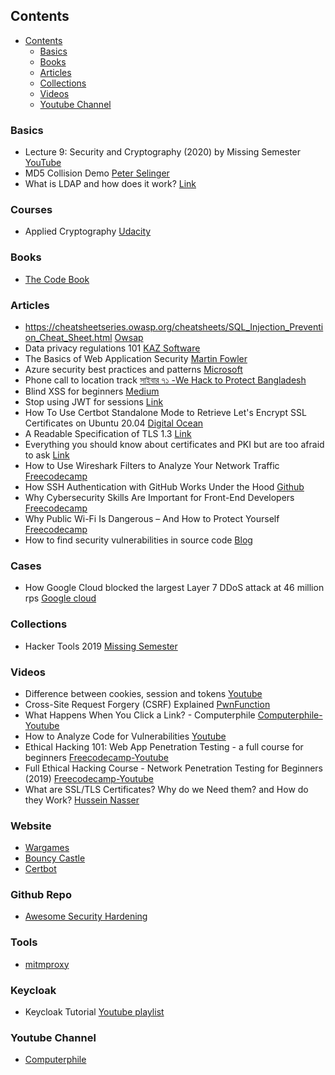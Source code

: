 ## Contents

- [Contents](#contents)
  - [Basics](#basics)
  - [Books](#books)
  - [Articles](#articles)
  - [Collections](#collections)
  - [Videos](#videos)
  - [Youtube Channel](#youtube-channel)

### Basics
* Lecture 9: Security and Cryptography (2020) by Missing Semester [YouTube](https://youtu.be/tjwobAmnKTo)
* MD5 Collision Demo [Peter Selinger](https://www.mathstat.dal.ca/~selinger/md5collision/)
* What is LDAP and how does it work? [Link](https://sensu.io/blog/what-is-ldap)

### Courses

- Applied Cryptography [Udacity](https://www.udacity.com/course/applied-cryptography--cs387)

### Books
- [The Code Book](https://simonsingh.net/books/the-code-book/) 

### Articles 

- https://cheatsheetseries.owasp.org/cheatsheets/SQL_Injection_Prevention_Cheat_Sheet.html [Owsap](https://cheatsheetseries.owasp.org/cheatsheets/SQL_Injection_Prevention_Cheat_Sheet.html)
- Data privacy regulations 101 [KAZ Software](https://kaz.com.bd/blog/2020/12/16/data-privacy-regulations-101)
- The Basics of Web Application Security [Martin Fowler](https://www.martinfowler.com/articles/web-security-basics.html)
- Azure security best practices and patterns [Microsoft](https://learn.microsoft.com/en-us/azure/security/fundamentals/best-practices-and-patterns)
- Phone call to location track [সাইবার ৭১ -We Hack to Protect Bangladesh](https://www.facebook.com/Cyber71Bangladesh/posts/833847376966122)
- Blind XSS for beginners [Medium](https://infosecwriteups.com/blind-xss-for-beginners-c88e48083071)
- Stop using JWT for sessions [Link](http://cryto.net/~joepie91/blog/2016/06/13/stop-using-jwt-for-sessions/)
- How To Use Certbot Standalone Mode to Retrieve Let's Encrypt SSL Certificates on Ubuntu 20.04 [Digital Ocean](https://www.digitalocean.com/community/tutorials/how-to-use-certbot-standalone-mode-to-retrieve-let-s-encrypt-ssl-certificates-on-ubuntu-20-04)
- A Readable Specification of TLS 1.3 [Link](https://www.davidwong.fr/tls13/)
- Everything you should know about certificates and PKI but are too afraid to ask [Link](https://smallstep.com/blog/everything-pki/)
- How to Use Wireshark Filters to Analyze Your Network Traffic [Freecodecamp](https://www.freecodecamp.org/news/use-wireshark-filters-to-analyze-network-traffic/)
- How SSH Authentication with GitHub Works Under the Hood [Github](https://www.freecodecamp.org/news/ssh-authentication-with-github-under-the-hood/)
- Why Cybersecurity Skills Are Important for Front-End Developers [Freecodecamp](https://www.freecodecamp.org/news/cybersecurity-for-front-end-developers/)
- Why Public Wi-Fi Is Dangerous – And How to Protect Yourself [Freecodecamp](https://www.freecodecamp.org/news/why-public-wi-fi-is-dangerous-and-how-to-protect-yourself/)
- How to find security vulnerabilities in source code [Blog](https://unloadbrain.com/tech/2020/08/19/how-to-find-security-vulnerabilities-in-source-code.html)

### Cases

- How Google Cloud blocked the largest Layer 7 DDoS attack at 46 million rps [Google cloud](https://cloud.google.com/blog/products/identity-security/how-google-cloud-blocked-largest-layer-7-ddos-attack-at-46-million-rps)

### Collections
* Hacker Tools 2019 [Missing Semester](https://www.youtube.com/playlist?list=PLyzOVJj3bHQuiujH1lpn8cA9dsyulbYRv)

### Videos

- Difference between cookies, session and tokens [Youtube](https://youtu.be/GhrvZ5nUWNg?si=RauCnYwWmEOp2G1S)
- Cross-Site Request Forgery (CSRF) Explained [PwnFunction](https://youtu.be/eWEgUcHPle0?si=CrTu3RNSJcRPDQSJ)
- What Happens When You Click a Link? - Computerphile [Computerphile-Youtube](https://youtu.be/keo0dglCj7I?si=n_FzLUUJZmWJZQ4y)
- How to Analyze Code for Vulnerabilities [Youtube](https://www.youtube.com/live/A8CNysN-lOM?si=-m8J6J95c3JzFDEh)
- Ethical Hacking 101: Web App Penetration Testing - a full course for beginners [Freecodecamp-Youtube](https://youtu.be/2_lswM1S264?si=zrA3ad4AUdzsI3e5)
- Full Ethical Hacking Course - Network Penetration Testing for Beginners (2019) [Freecodecamp-Youtube](https://youtu.be/3Kq1MIfTWCE?si=yyMsg-Ek8-uvcTx_)
- What are SSL/TLS Certificates? Why do we Need them? and How do they Work? [Hussein Nasser](https://youtu.be/r1nJT63BFQ0?si=kRATV2Kg1nh0fCfS)

### Website
- [Wargames](https://overthewire.org/wargames/)
- [Bouncy Castle](https://www.bouncycastle.org/)
- [Certbot](https://certbot.eff.org/instructions)

### Github Repo
- [Awesome Security Hardening](https://github.com/decalage2/awesome-security-hardening)

### Tools

- [mitmproxy](https://www.mitmproxy.org/)

### Keycloak

- Keycloak Tutorial [Youtube playlist](https://youtube.com/playlist?list=PLRTM7OTAxy3OcmFEZeIcRgyYBjFR9yNyT&si=kTv1tkhtunI9YGyP)

### Youtube Channel

- [Computerphile](https://www.youtube.com/@Computerphile)
